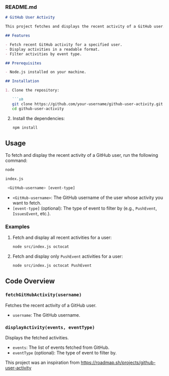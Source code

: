 ### README.md

```markdown
# GitHub User Activity

This project fetches and displays the recent activity of a GitHub user. It allows filtering of activities by event type.

## Features

- Fetch recent GitHub activity for a specified user.
- Display activities in a readable format.
- Filter activities by event type.

## Prerequisites

- Node.js installed on your machine.

## Installation

1. Clone the repository:

   ```sh
   git clone https://github.com/your-username/github-user-activity.git
   cd github-user-activity
   ```

2. Install the dependencies:

   ```sh
   npm install
   ```

## Usage

To fetch and display the recent activity of a GitHub user, run the following command:

```sh
node 

index.js

 <GitHub-username> [event-type]
```

- `<GitHub-username>`: The GitHub username of the user whose activity you want to fetch.
- `[event-type]` (optional): The type of event to filter by (e.g., `PushEvent`, `IssuesEvent`, etc.).

### Examples

1. Fetch and display all recent activities for a user:

   ```sh
   node src/index.js octocat
   ```

2. Fetch and display only `PushEvent` activities for a user:

   ```sh
   node src/index.js octocat PushEvent
   ```

## Code Overview

### `fetchGitHubActivity(username)`

Fetches the recent activity of a GitHub user.

- `username`: The GitHub username.

### `displayActivity(events, eventType)`

Displays the fetched activities.

- `events`: The list of events fetched from GitHub.
- `eventType` (optional): The type of event to filter by.


This project was an inspiration from https://roadmap.sh/projects/github-user-activity
```
